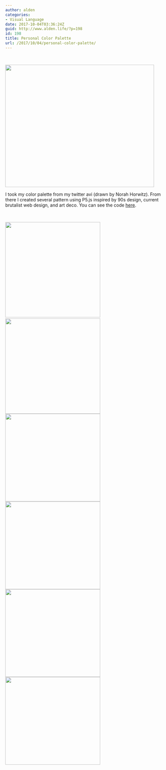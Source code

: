 ```yaml
---
author: alden
categories:
- Visual Language
date: 2017-10-04T03:36:24Z
guid: http://www.alden.life/?p=198
id: 198
title: Personal Color Palette
url: /2017/10/04/personal-color-palette/
---
```


&nbsp;

<img class="alignnone wp-image-206 size-full" src="http://www.alden.life/wp-content/uploads/2017/10/Reference.png" alt="" width="470" height="385" srcset="http://www.alden.life/wp-content/uploads/2017/10/Reference.png 470w, http://www.alden.life/wp-content/uploads/2017/10/Reference-300x246.png 300w" sizes="(max-width: 470px) 100vw, 470px" />

I took my color palette from my twitter avi (drawn by Norah Horwitz). From there I created several pattern using P5.js inspired by 90s design, current brutalist web design, and art deco. You can see the code [here](https://github.com/miamiww/VisualLanguage/tree/master/Week4).

&nbsp;

<img class="alignnone size-medium wp-image-200" src="http://www.alden.life/wp-content/uploads/2017/10/dotPattern-300x300.png" alt="" width="300" height="300" srcset="http://www.alden.life/wp-content/uploads/2017/10/dotPattern-300x300.png 300w, http://www.alden.life/wp-content/uploads/2017/10/dotPattern-150x150.png 150w, http://www.alden.life/wp-content/uploads/2017/10/dotPattern.png 400w" sizes="(max-width: 300px) 100vw, 300px" /> <img class="alignnone size-medium wp-image-199" style="font-size: 1rem;" src="http://www.alden.life/wp-content/uploads/2017/10/Chomp-300x300.png" alt="" width="300" height="300" srcset="http://www.alden.life/wp-content/uploads/2017/10/Chomp-300x300.png 300w, http://www.alden.life/wp-content/uploads/2017/10/Chomp-150x150.png 150w, http://www.alden.life/wp-content/uploads/2017/10/Chomp.png 400w" sizes="(max-width: 300px) 100vw, 300px" /> <img class="alignnone size-medium wp-image-201" style="font-size: 1rem;" src="http://www.alden.life/wp-content/uploads/2017/10/Grid-300x276.png" alt="" width="300" height="276" srcset="http://www.alden.life/wp-content/uploads/2017/10/Grid-300x276.png 300w, http://www.alden.life/wp-content/uploads/2017/10/Grid.png 477w" sizes="(max-width: 300px) 100vw, 300px" /> <img class="alignnone size-medium wp-image-202" style="font-size: 1rem;" src="http://www.alden.life/wp-content/uploads/2017/10/grid2-300x276.png" alt="" width="300" height="276" srcset="http://www.alden.life/wp-content/uploads/2017/10/grid2-300x276.png 300w, http://www.alden.life/wp-content/uploads/2017/10/grid2.png 477w" sizes="(max-width: 300px) 100vw, 300px" /> <img class="alignnone size-medium wp-image-203" style="font-size: 1rem;" src="http://www.alden.life/wp-content/uploads/2017/10/moons-300x276.png" alt="" width="300" height="276" srcset="http://www.alden.life/wp-content/uploads/2017/10/moons-300x276.png 300w, http://www.alden.life/wp-content/uploads/2017/10/moons.png 477w" sizes="(max-width: 300px) 100vw, 300px" /><img class="alignnone size-medium wp-image-204" style="font-size: 1rem;" src="http://www.alden.life/wp-content/uploads/2017/10/pattern3-300x276.png" alt="" width="300" height="276" srcset="http://www.alden.life/wp-content/uploads/2017/10/pattern3-300x276.png 300w, http://www.alden.life/wp-content/uploads/2017/10/pattern3.png 477w" sizes="(max-width: 300px) 100vw, 300px" />